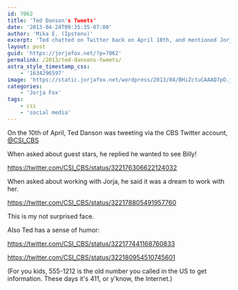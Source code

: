 ```yaml
---
id: 7062
title: 'Ted Danson's Tweets'
date: '2013-04-24T09:35:35-07:00'
author: 'Mika E. (Ipstenu)'
excerpt: 'Ted chatted on Twitter back on April 10th, and mentioned Jorja and someone he''d like to see as a guest...'
layout: post
guid: 'https://jorjafox.net/?p=7062'
permalink: /2013/ted-dansons-tweets/
astra_style_timestamp_css:
    - '1634296597'
image: 'https://static.jorjafox.net/wordpress/2013/04/BHiZctuCAAAQ7pO.jpeg'
categories:
    - 'Jorja Fox'
tags:
    - csi
    - 'social media'
---
```


On the 10th of April, Ted Danson was tweeting via the CBS Twitter account, <a href="https://twitter.com/CSI_CBS">@CSI_CBS</a>

When asked about guest stars, he replied he wanted to see Billy!

https://twitter.com/CSI_CBS/status/322176306622124032

When asked about working with Jorja, he said it was a dream to work with her.

https://twitter.com/CSI_CBS/status/322178805491957760

This is my not surprised face.

Also Ted has a sense of humor:

https://twitter.com/CSI_CBS/status/322177441168760833

https://twitter.com/CSI_CBS/status/322180954510745601

(For you kids, 555-1212 is the old number you called in the US to get information. These days it's 411, or y'know, the Internet.)
